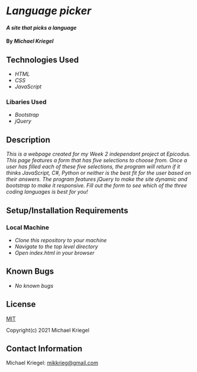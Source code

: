 # _Language picker_

#### _A site that picks a language_

#### By _**Michael Kriegel**_

## Technologies Used

* _HTML_
* _CSS_
* _JavaScript_

### Libaries Used
* _Bootstrap_
* _jQuery_

## Description

_This is a webpage created for my Week 2 independant project at Epicodus. This page features a form that has five selections to choose from. Once a user has filled each of these five selections, the program will return if it thinks JavaScript, C#, Python or neither is the best fit for the user based on their answers. The program features jQuery to make the site dynamic and bootstrap to make it responsive. Fill out the form to see which of the three coding languages is best for you!_

## Setup/Installation Requirements

### Local Machine
* _Clone this repository to your machine_
* _Navigate to the top level directory_
* _Open index.html in your browser_

## Known Bugs

* _No known bugs_

## License

[MIT](https://opensource.org/licenses/MIT)

Copyright(c) 2021 Michael Kriegel

## Contact Information

Michael Kriegel: mikkrieg@gmail.com